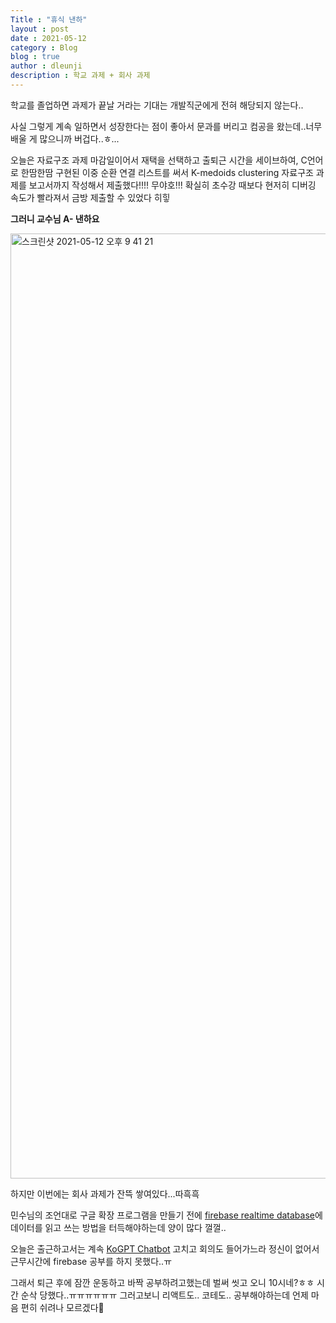```yaml
---
Title : "휴식 낸하"
layout : post
date : 2021-05-12
category : Blog
blog : true
author : dleunji
description : 학교 과제 + 회사 과제
---
```


학교를 졸업하면 과제가 끝날 거라는 기대는 개발직군에게 전혀 해당되지 않는다..

사실 그렇게 계속 일하면서 성장한다는 점이 좋아서 문과를 버리고 컴공을 왔는데..너무 배울 게 많으니까 버겁다..ㅎ...

오늘은 자료구조 과제 마감일이어서 재택을 선택하고 출퇴근 시간을 세이브하여, C언어로 한땀한땀 구현된 이중 순환 연결 리스트를 써서 K-medoids clustering 자료구조 과제를 보고서까지 작성해서 제출했다!!!! 무야호!!! 확실히 초수강 때보다 현저히 디버깅 속도가 빨라져서 금방 제출할 수 있었다 히힣

**그러니 교수님 A- 낸하요**

<img width="1512" alt="스크린샷 2021-05-12 오후 9 41 21" src="https://user-images.githubusercontent.com/46207836/117976556-dff1c080-b36a-11eb-9b62-274b608cfb5f.png">

하지만 이번에는 회사 과제가 잔뜩 쌓여있다...따흑흑

민수님의 조언대로 구글 확장 프로그램을 만들기 전에 [firebase realtime database](https://firebase.google.com/docs/database/web/start)에 데이터를 읽고 쓰는 방법을 터득해야하는데 양이 많다 껄껄..

오늘은 출근하고서는 계속 [KoGPT Chatbot](https://github.com/dleunji/KoGPT2-chatbot) 고치고 회의도 들어가느라 정신이 없어서 근무시간에 firebase 공부를 하지 못했다..ㅠ

그래서 퇴근 후에 잠깐 운동하고 바짝 공부하려고했는데 벌써 씻고 오니 10시네?ㅎㅎ 시간 순삭 당했다..ㅠㅠㅠㅠㅠㅠ 그러고보니 리액트도.. 코테도.. 공부해야하는데 언제 마음 편히 쉬려나 모르겠다😬





